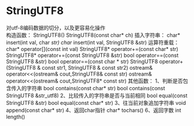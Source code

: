 # StringUTF8
对utf-8编码数据的切分，以及更容易化操作 <br>
构造函数：
  StringUTF8()
  StringUTF8(const char* ch)
插入字符串：
  char* insert(int val, char *str)
  char* insert(int val, StringUTF8 &str)
运算符重载：
  char* operator[](const int val)
  StringUTF8* operator+=(const char* str)
  StringUTF8* operator+=(const StringUTF8 &str)
  bool operator==(const StringUTF8 &str)
  bool operator==(const char * str)
  StringUTF8 operator+(StringUTF8 & const str1, StringUTF8 & const str2)
  ostream& operator<<(ostream& cout,StringUTF8& const str)
  ostream& operator<<(ostream& cout,StringUTF8* const str)
其他函数：
  1、判断是否包含传入的字符串
    bool contains(const char* str) 
    bool contains(const StringUTF8 &str_utf8)
  2、比较传入的字符串是否与当前相同
    bool equal(const StringUTF8 &str)
    bool equal(const char* str)
  3、往当前对象追加字符串
    void append(const char* str)
  4、返回char指针
    char* tochars()
  6、返回字数
    int length() 
